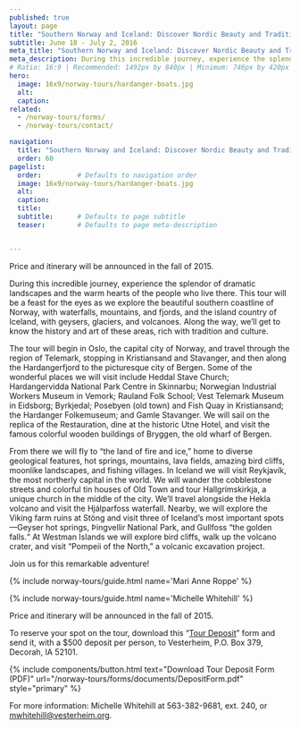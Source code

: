 ```yaml
---
published: true
layout: page
title: "Southern Norway and Iceland: Discover Nordic Beauty and Traditions"
subtitle: June 18 - July 2, 2016 
meta_title: "Southern Norway and Iceland: Discover Nordic Beauty and Traditions"
meta_description: During this incredible journey, experience the splendor of dramatic landscapes and the warm heart of the people who live there.  
# Ratio: 16:9 | Recommended: 1492px by 840px | Minimum: 746px by 420px
hero:
  image: 16x9/norway-tours/hardanger-boats.jpg
  alt: 
  caption:
related:
  - /norway-tours/forms/
  - /norway-tours/contact/

navigation:
  title: "Southern Norway and Iceland: Discover Nordic Beauty and Traditions"
  order: 60  
pagelist:
  order:         # Defaults to navigation order
  image: 16x9/norway-tours/hardanger-boats.jpg
  alt: 
  caption:   
  title: 
  subtitle:      # Defaults to page subtitle
  teaser:        # Defaults to page meta-description


---
```

Price and itinerary will be announced in the fall of 2015.

During this incredible journey, experience the splendor of dramatic landscapes and the warm hearts of the people who live there. This tour will be a feast for the eyes as we explore the beautiful southern coastline of Norway, with waterfalls, mountains, and fjords, and the island country of Iceland, with geysers, glaciers, and volcanoes. Along the way, we’ll get to know the history and art of these areas, rich with tradition and culture.

The tour will begin in Oslo, the capital city of Norway, and travel through the region of Telemark, stopping in Kristiansand and Stavanger, and then along the Hardangerfjord to the picturesque city of Bergen. Some of the wonderful places we will visit include Heddal Stave Church; Hardangervidda National Park Centre in Skinnarbu; Norwegian Industrial Workers Museum in Vemork; Rauland Folk School; Vest Telemark Museum in Eidsborg; Byrkjedal; Posebyen (old town) and Fish Quay in Kristiansand; the Hardanger Folkemuseum; and Gamle Stavanger. We will sail on the replica of the Restauration, dine at the historic Utne Hotel, and visit the famous colorful wooden buildings of Bryggen, the old wharf of Bergen.

From there we will fly to “the land of fire and ice,” home to diverse geological features, hot springs, mountains, lava fields, amazing bird cliffs, moonlike landscapes, and fishing villages. In Iceland we will visit Reykjavík, the most northerly capital in the world. We will wander the cobblestone streets and colorful tin houses of Old Town and tour Hallgrímskirkja, a unique church in the middle of the city. We’ll travel alongside the Hekla volcano and visit the Hjálparfoss waterfall. Nearby, we will explore the Viking farm ruins at Stöng and visit three of Iceland’s most important spots—Geyser hot springs, Þingvellir National Park, and Gullfoss “the golden falls.“ At Westman Islands we will explore bird cliffs, walk up the volcano crater, and visit “Pompeii of the North,” a volcanic excavation project.

Join us for this remarkable adventure!

{% include norway-tours/guide.html name='Mari Anne Roppe' %}

{% include norway-tours/guide.html name='Michelle Whitehill' %}

Price and itinerary will be announced in the fall of 2015.

To reserve your spot on the tour, download this “[Tour Deposit](/norway-tours/forms/documents/DepositForm.pdf)” form and send it, with a $500 deposit per person, to Vesterheim, P.O. Box 379, Decorah, IA 52101.

{% include components/button.html text="Download Tour Deposit Form (PDF)" url="/norway-tours/forms/documents/DepositForm.pdf" style="primary" %} 

For more information: Michelle Whitehill at 563-382-9681, ext. 240, or [mwhitehill@vesterheim.org](mailto:mwhitehill@vesterheim.org).
